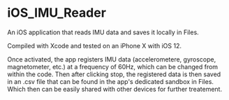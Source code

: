 # iOS_IMU_Reader
An iOS application that reads IMU data and saves it locally in Files.

Compiled with Xcode and tested on an iPhone X with iOS 12. 

Once activated, the app registers IMU data (accelerometere, gyroscope, magnetometer, etc.) at a frequency of 60Hz, which can be changed from within the code.
Then after clicking stop, the registered data is then saved in an .csv file that can be found in the app's dedicated sandbox in Files. 
Which then can be easily shared with other devices for further treatement.
